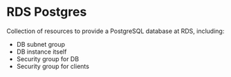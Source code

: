 # RDS Postgres

Collection of resources to provide a PostgreSQL database at RDS, including:

* DB subnet group
* DB instance itself
* Security group for DB
* Security group for clients
